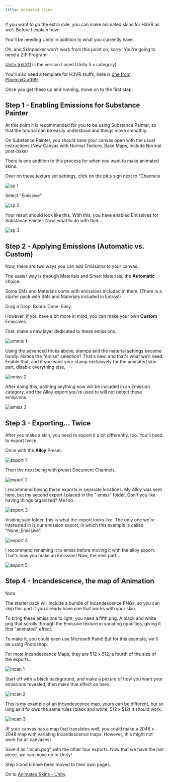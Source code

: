 ```yaml
---
title: Animated Skins
---
```


If you want to go the extra mile, you can make animated skins for H3VR as well. Before I explain how:

You'll be needing Unity in addition to what you currently have.

Oh, and Skinpacker won't work from this point on, sorry! You're going to need a ZIP Program!

[Unity 5.6.3f1](https://unity3d.com/get-unity/download/archive) is the version I used (Unity 5.x category).

You'll also need a template for H3VR stuffs, here
is [one from PhoenixCraft99](https://drive.google.com/file/d/1bRHZrJxgPmE1PJGR_ty3i78mBfLTZQiB/view?usp=sharing).

Once you get these up and running, move on to the first step:

## Step 1 - Enabling Emissions for Substance Painter

At this point it is recommended for you to be using Substance Painter, so that the tutorial can be easily understood and
things move smoothly.

On Substance Painter, you should have your canvas open with the usual instructions (New Canvas with Normal Texture, Bake
Maps, Include Normal post-bake)

There is one addition to this process for when you want to make animated skins.

Over on these texture set settings, click on the plus sign next to "Channels

![sp 1](images/sp_1.png)

Select "Emissive"

![sp 2](images/sp_2.png)

Your result should look like this. With this, you have enabled Emissives for Substance Painter. Now, what to do with
that...

![sp 3](images/sp_3.png)

## Step 2 - Applying Emissions (Automatic vs. Custom)

Now, there are two ways you can add Emissions to your canvas.

The easier way is through Materials and Smart Materials, the **Automatic** choice.

Some SMs and Materials come with emissions included in them. (There is a starter pack with SMs and Materials included in
Extras!)

Drag n Drop. Boom. Done. Easy.

However, if you have a bit more in mind, you can make your own **Custom** Emissives.

First, make a new layer dedicated to these emissions.

![emmis 1](images/emiss_1.png)

Using the advanced tricks above, stamps and the material settings become handy. Notice the "emiss" selection? That's
new, and that's what we'll need. Enable that, and if you want your stamp exclusively for the animated skin part, disable
everything else,

![emiss 2](images/emiss_2.png)

After doing this, painting anything now will be included in an Emission category, and the Alloy export you're used to
will not detect these emissions.

![emiss 3](images/emiss_3.png)

## Step 3 - Exporting... Twice

After you make a skin, you need to export it a bit differently, too. You'll need to export twice.

Once with the **Alloy** Preset.

![export 1](images/export_1.png)

Then the next being with preset Document Channels.

![export 2](images/export_2.png)

I recommend having these exports in separate locations. My Alloy was sent here, but my second export I placed in the "
emiss" folder. Don't you like having things organized? Me too.

![export 3](images/export_3.png)

Visiting said folder, this is what the export looks like. The only one we're interested in is our emission export, in
which this example is called "None_Emissive".

![export 4](images/export_4.png)

I recommend renaming it to emiss before moving it with the alloy export. That's how you make an Emission! Now, the next
part...

![export 5](images/export_5.png)

## Step 4 - Incandescence, the map of Animation

> [!NOTE]
> The starter pack will include a bundle of Incandescence PNGs, so you can skip this part if you already have one that works with your skin.

To bring these emissions to light, you need a fifth png. A black and white png that scrolls through the Emissive texture
in variating opacities, giving it that "animated" effect.

To make it, you could even use Microsoft Paint! But for this example, we'll be using Photoshop.

For most Incandescence Maps, they are 512 x 512, a fourth of the size of the exports.

![incan 1](images/incan_1.png)

Start off with a black background, and make a picture of how you want your emissions revealed, then make that effect on
here.

![incan 2](images/incan_2.png)

This is my example of an incandescence map, yours can be different, but so long as it follows the same rules (black and
white, 512 x 512) it should work.

![incan 3](images/incan_3.png)

(If your canvas has a map that translates well, you could make a 2048 x 2048 map with variating Incandescence maps.
However, this might not work for all canvases)

Save it as "incan.png" with the other four exports. Now that we have the last piece, we can move on to Unity!

Step 5 and 6 have been moved to their own pages.

On to [Animated Skins - Unity](animated_unity.md).
